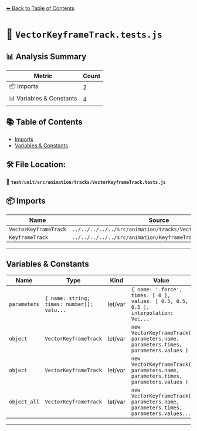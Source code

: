 [⬅️ Back to Table of Contents](../../../../../index.md)

# 📄 `VectorKeyframeTrack.tests.js`

## 📊 Analysis Summary

| Metric | Count |
|--------|-------|
| 📦 Imports | 2 |
| 📊 Variables & Constants | 4 |

## 📚 Table of Contents

- [Imports](#imports)
- [Variables & Constants](#variables-constants)

## 🛠️ File Location:
📂 **`test/unit/src/animation/tracks/VectorKeyframeTrack.tests.js`**

## 📦 Imports

| Name | Source |
|------|--------|
| `VectorKeyframeTrack` | `../../../../../src/animation/tracks/VectorKeyframeTrack.js` |
| `KeyframeTrack` | `../../../../../src/animation/KeyframeTrack.js` |


---

## Variables & Constants

| Name | Type | Kind | Value | Exported |
|------|------|------|-------|----------|
| `parameters` | `{ name: string; times: number[]; valu...` | let/var | `{ name: '.force', times: [ 0 ], values: [ 0.5, 0.5, 0.5 ], interpolation: Vec...` | ✗ |
| `object` | `VectorKeyframeTrack` | let/var | `new VectorKeyframeTrack( parameters.name, parameters.times, parameters.values )` | ✗ |
| `object` | `VectorKeyframeTrack` | let/var | `new VectorKeyframeTrack( parameters.name, parameters.times, parameters.values )` | ✗ |
| `object_all` | `VectorKeyframeTrack` | let/var | `new VectorKeyframeTrack( parameters.name, parameters.times, parameters.values...` | ✗ |


---